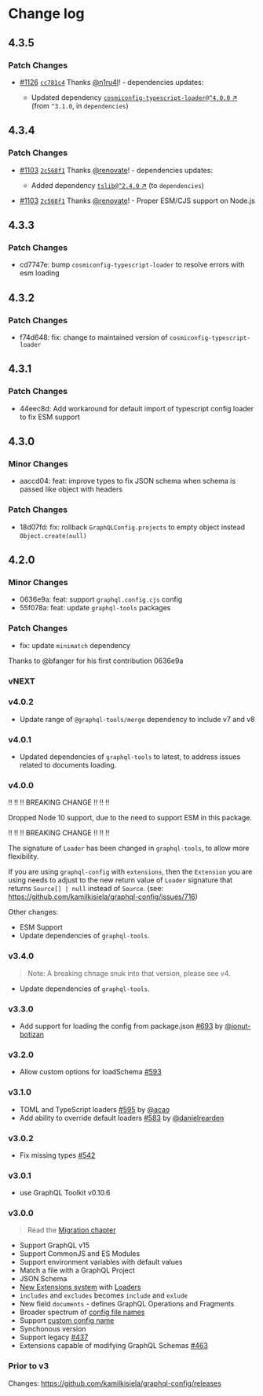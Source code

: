 # Change log

## 4.3.5

### Patch Changes

- [#1126](https://github.com/kamilkisiela/graphql-config/pull/1126) [`cc781c4`](https://github.com/kamilkisiela/graphql-config/commit/cc781c4cf3bd056a75081108e1b13efd1b3d29ed) Thanks [@n1ru4l](https://github.com/n1ru4l)! - dependencies updates:

  - Updated dependency [`cosmiconfig-typescript-loader@^4.0.0` ↗︎](https://www.npmjs.com/package/cosmiconfig-typescript-loader/v/null) (from `^3.1.0`, in `dependencies`)

## 4.3.4

### Patch Changes

- [#1103](https://github.com/kamilkisiela/graphql-config/pull/1103) [`2c568f1`](https://github.com/kamilkisiela/graphql-config/commit/2c568f1ee2d45bc46613b86b12fcfab82b1393aa) Thanks [@renovate](https://github.com/apps/renovate)! - dependencies updates:

  - Added dependency [`tslib@^2.4.0` ↗︎](https://www.npmjs.com/package/tslib/v/null) (to `dependencies`)

* [#1103](https://github.com/kamilkisiela/graphql-config/pull/1103) [`2c568f1`](https://github.com/kamilkisiela/graphql-config/commit/2c568f1ee2d45bc46613b86b12fcfab82b1393aa) Thanks [@renovate](https://github.com/apps/renovate)! - Proper ESM/CJS support on Node.js

## 4.3.3

### Patch Changes

- cd7747e: bump `cosmiconfig-typescript-loader` to resolve errors with esm loading

## 4.3.2

### Patch Changes

- f74d648: fix: change to maintained version of `cosmiconfig-typescript-loader`

## 4.3.1

### Patch Changes

- 44eec8d: Add workaround for default import of typescript config loader to fix ESM support

## 4.3.0

### Minor Changes

- aaccd04: feat: improve types to fix JSON schema when schema is passed like object with headers

### Patch Changes

- 18d07fd: fix: rollback `GraphQLConfig.projects` to empty object instead `Object.create(null)`

## 4.2.0

### Minor Changes

- 0636e9a: feat: support `graphql.config.cjs` config
- 55f078a: feat: update `graphql-tools` packages

### Patch Changes

- fix: update `minimatch` dependency

Thanks to @bfanger for his first contribution 0636e9a

### vNEXT

### v4.0.2

- Update range of `@graphql-tools/merge` dependency to include v7 and v8

### v4.0.1

- Updated dependencies of `graphql-tools` to latest, to address issues related to documents loading.

### v4.0.0

‼️ ‼️ ‼️ BREAKING CHANGE ‼️ ‼️ ‼️

Dropped Node 10 support, due to the need to support ESM in this package.

‼️ ‼️ ‼️ BREAKING CHANGE ‼️ ‼️ ‼️

The signature of `Loader` has been changed in `graphql-tools`, to allow more flexibility.

If you are using `graphql-config` with `extensions`, then the `Extension` you are using needs to adjust to the new return value of `Loader` signature that returns `Source[] | null` instead of `Source`. (see: https://github.com/kamilkisiela/graphql-config/issues/716)

Other changes:

- ESM Support
- Update dependencies of `graphql-tools`.

### v3.4.0

> Note: A breaking chnage snuk into that version, please see v4.

- Update dependencies of `graphql-tools`.

### v3.3.0

- Add support for loading the config from package.json [#693](https://github.com/kamilkisiela/graphql-config/pull/693) by [@ionut-botizan](https://github.com/ionut-botizan)

### v3.2.0

- Allow custom options for loadSchema [#593](https://github.com/kamilkisiela/graphql-config/pull/593)

### v3.1.0

- TOML and TypeScript loaders [#595](https://github.com/kamilkisiela/graphql-config/pull/595) by [@acao](https://github.com/acao)
- Add ability to override default loaders [#583](https://github.com/kamilkisiela/graphql-config/pull/583) by [@danielrearden](https://github.com/danielrearden)

### v3.0.2

- Fix missing types [#542](https://github.com/kamilkisiela/graphql-config/issues/542)

### v3.0.1

- use GraphQL Toolkit v0.10.6

### v3.0.0

> Read the [Migration chapter](https://graphql-config.com/migration)

- Support GraphQL v15
- Support CommonJS and ES Modules
- Support environment variables with default values
- Match a file with a GraphQL Project
- JSON Schema
- [New Extensions system](https://graphql-config.com/extensions) with [Loaders](https://graphql-config.com/loaders)
- `includes` and `excludes` becomes `include` and `exlude`
- New field `documents` - defines GraphQL Operations and Fragments
- Broader spectrum of [config file names](https://graphql-config.com/usage#config-search-places)
- Support [custom config name](https://graphql-config.com/load-config#configname)
- Synchonous version
- Support legacy [#437](https://github.com/kamilkisiela/graphql-config/pull/437)
- Extensions capable of modifying GraphQL Schemas [#463](https://github.com/kamilkisiela/graphql-config/pull/463)

### Prior to v3

Changes: https://github.com/kamilkisiela/graphql-config/releases
